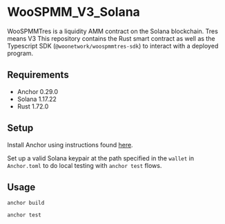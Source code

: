 # WooSPMM_V3_Solana

WooSPMMTres is a liquidity AMM contract on the Solana blockchain. Tres means V3
This repository contains the Rust smart contract as well as the Typescript SDK (`@woonetwork/woospmmtres-sdk`) to interact with a deployed program.

## Requirements

- Anchor 0.29.0
- Solana 1.17.22
- Rust 1.72.0

## Setup

Install Anchor using instructions found [here](https://book.anchor-lang.com/getting_started/installation.html#anchor).

Set up a valid Solana keypair at the path specified in the `wallet` in `Anchor.toml` to do local testing with `anchor test` flows.

## Usage

```
anchor build
```

```
anchor test
```